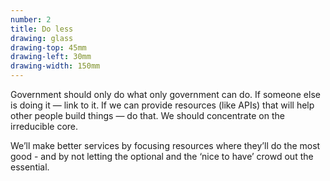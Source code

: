 ```yaml
---
number: 2
title: Do less
drawing: glass
drawing-top: 45mm
drawing-left: 30mm
drawing-width: 150mm
---
```


Government should only do what only government can do. If someone else is doing it — link to it. If we can provide resources (like APIs) that will help other people build things — do that. We should concentrate on the irreducible core.

We’ll make better services by focusing resources where they’ll do the most good - and by not letting the optional and the ‘nice to have’ crowd out the essential.
